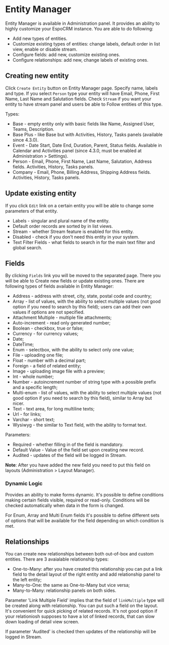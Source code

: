 # Entity Manager

Entity Manager is available in Administration panel. It provides an ability to highly customize your EspoCRM instance. You are able to do following:

* Add new types of entities.
* Customize existing types of entities: change labels, default order in list view, enable or disable stream.
* Configure fields: add new, customize existing ones.
* Configure relationships: add new, change labels of existing ones.

## Creating new entity

Click `Create Entity` button on Entity Manager page. Specify name, labels and type. If you select `Person` type your entity will have Email, Phone, First Name, Last Name and Salutation fields. Check `Stream` if you want your entity to have stream panel and users be able to Follow entities of this type.

Types:

* Base - empty entity only with basic fields like Name, Assigned User, Teams, Description.
* Base Plus - like Base but with Activities, History, Tasks panels (available since 4.3.0).
* Event - Date Start, Date End, Duration, Parent, Status fields. Available in Calendar and Activities panel (since 4.3.0, must be enabled at Administration > Settings).
* Person - Email, Phone, First Name, Last Name, Salutation, Address fields. Activities, History, Tasks panels.
* Company - Email, Phone, Billing Address, Shipping Address fields. Activities, History, Tasks panels.

## Update existing entity

If you click `Edit` link on a certain entity you will be able to change some parameters of that entity.

* Labels - singular and plural name of the entity.
* Default order records are sorted by in list views.
* Stream - whether Stream feature is enabled for this entity.
* Disabled - check if you don't need this entity in your system.
* Text Filter Fields - what fields to search in for the main text filter and global search.


## Fields

By clicking `Fields` link you will be moved to the separated page. There you will be able to Create new fields or update existing ones. There are following types of fields available in Entity Manager:

* Address - address with street, city, state, postal code and country;
* Array - list of values, with the ability to select multiple values (not good option if you need to search by this field); users can add their own values if options are not specified.
* Attachment Multiple - multiple file attachments;
* Auto-increment - read only generated number;
* Boolean - checkbox, true or false;
* Currency - for currency values;
* Date;
* DateTime;
* Enum - selectbox, with the ability to select only one value;
* File - uploading one file;
* Float - number with a decimal part;
* Foreign - a field of related entity;
* Image - uploading image file with a preview;
* Int - whole number;
* Number - autoincrement number of string type with a possible prefix and a specific length;
* Multi-enum - list of values, with the ability to select multiple values (not good option if you need to search by this field), similar to Array but nicer.
* Text - text area, for long multiline texts;
* Url - for links;
* Varchar - short text;
* Wysiwyg - the similar to Text field, with the ability to format text.

Parameters:
* Required - whether filling in of the field is mandatory.
* Default Value - Value of the field set upon creating new record.
* Audited - updates of the field will be logged in Stream.

**Note**: After you have added the new field you need to put this field on layouts (Administration > Layout Manager).

### Dynamic Logic

Provides an ability to make forms dynamic. It's possible to define conditions making certain fields visible, required or read-only. Conditions will be checked automatically when data in the form is changed.

For Enum, Array and Multi Enum fields it's possible to define different sets of options that will be available for the field depending on which condition is met.


## Relationships

You can create new relationships between both out-of-box and custom entities. There are 3 avaialable relationship types:

* One-to-Many: after you have created this relationship you can put a link field to the detail layout of the right entity and add relationship panel to the left entity;
* Many-to-One: the same as One-to-Many but vice versa;
* Many-to-Many: relationship panels on both sides.

Parameter 'Link Multiple Field' implies that the field of `linkMultiple` type will be created along with relationship. You can put such a field on the layout. It's convenient for quick picking of related records. It's not good option if your relationiosh supposes to have a lot of linked records, that can slow down loading of detail view screen.

If parameter 'Audited' is checked then updates of the relationship will be logged in Stream.

